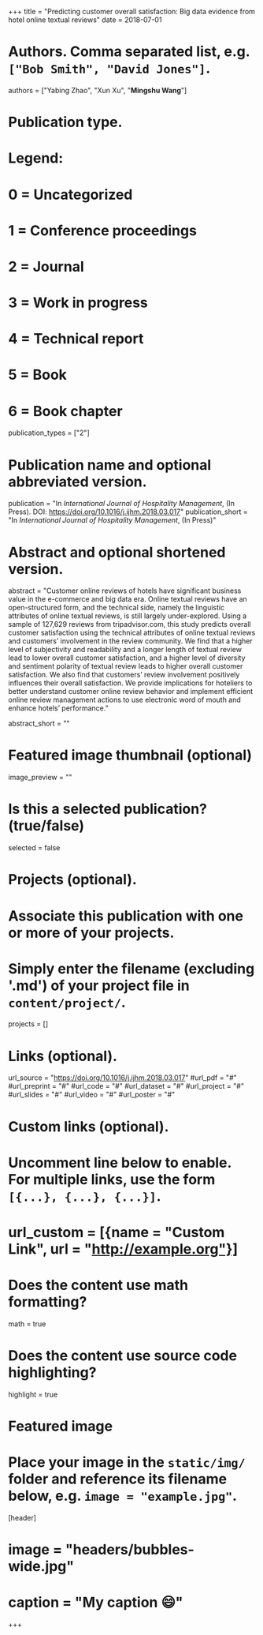 +++
title = "Predicting customer overall satisfaction: Big data evidence from hotel online textual reviews"
date = 2018-07-01

# Authors. Comma separated list, e.g. `["Bob Smith", "David Jones"]`.
authors = ["Yabing Zhao", "Xun Xu", "**Mingshu Wang**"]

# Publication type.
# Legend:
# 0 = Uncategorized
# 1 = Conference proceedings
# 2 = Journal
# 3 = Work in progress
# 4 = Technical report
# 5 = Book
# 6 = Book chapter
publication_types = ["2"]

# Publication name and optional abbreviated version.
publication = "In *International Journal of Hospitality Management*, (In Press). DOI: https://doi.org/10.1016/j.ijhm.2018.03.017"
publication_short = "In *International Journal of Hospitality Management*, (In Press)"

# Abstract and optional shortened version.
abstract = "Customer online reviews of hotels have significant business value in the e-commerce and big data era. Online textual reviews have an open-structured form, and the technical side, namely the linguistic attributes of online textual reviews, is still largely under-explored. Using a sample of 127,629 reviews from tripadvisor.com, this study predicts overall customer satisfaction using the technical attributes of online textual reviews and customers’ involvement in the review community. We find that a higher level of subjectivity and readability and a longer length of textual review lead to lower overall customer satisfaction, and a higher level of diversity and sentiment polarity of textual review leads to higher overall customer satisfaction. We also find that customers’ review involvement positively influences their overall satisfaction. We provide implications for hoteliers to better understand customer online review behavior and implement efficient online review management actions to use electronic word of mouth and enhance hotels’ performance."

abstract_short = ""

# Featured image thumbnail (optional)
image_preview = ""

# Is this a selected publication? (true/false)
selected = false

# Projects (optional).
#   Associate this publication with one or more of your projects.
#   Simply enter the filename (excluding '.md') of your project file in `content/project/`.

projects = []

# Links (optional).
url_source = "https://doi.org/10.1016/j.ijhm.2018.03.017"
#url_pdf = "#"
#url_preprint = "#"
#url_code = "#"
#url_dataset = "#"
#url_project = "#"
#url_slides = "#"
#url_video = "#"
#url_poster = "#"


# Custom links (optional).
#   Uncomment line below to enable. For multiple links, use the form `[{...}, {...}, {...}]`.
# url_custom = [{name = "Custom Link", url = "http://example.org"}]

# Does the content use math formatting?
math = true

# Does the content use source code highlighting?
highlight = true

# Featured image
# Place your image in the `static/img/` folder and reference its filename below, e.g. `image = "example.jpg"`.
[header]
# image = "headers/bubbles-wide.jpg"
# caption = "My caption :smile:"

+++

